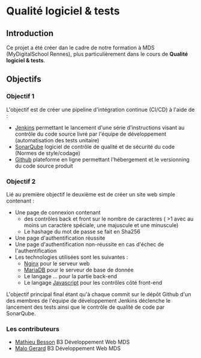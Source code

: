 #  Qualité logiciel & tests
## Introduction

Ce projet a été créer dan le cadre de notre formation à MDS (MyDigitalSchool Rennes), plus particulièrement dans le cours de **Qualité logiciel & tests**.

## Objectifs 
### Objectif 1
L'objectif est de créer une pipeline d'intégration continue (CI/CD) à l'aide de :

- [Jenkins](https://www.jenkins.io/) permettant le lancement d'une série d'instructions visant au contrôle du code source livré par l'équipe de développement (automatisation des tests unitaire)
- [SonarQube](https://www.sonarqube.org/) logiciel de contrôle de qualité et de sécurité du code (Normes de style/codage)
- [Github](https://github.com) plateforme en ligne permettant l'hébergement et le versionning du code source produit


### Objectif 2
Lié au première objectif le deuxième est de créer un site web simple contenant : 

- Une page de connexion contenant
	-  des contrôles back et front sur le nombre de caractères ( >1 avec au moins un caractère spéciale, une majuscule et une minuscule)
	-  Le hashage du mot de passe se fait en Sha256
- Une page d'authentification réussite 
- Une page d'authentification non-réussite en cas d'échec de l'authentification  
- Les technologies utilisées sont les suivantes : 
	- [Nginx](https://www.nginx.com/) pour le serveur web 
	- [MariaDB](https://mariadb.com/fr/) pour le serveur de base de donnée 
	- Le langage ... pour la partie back-end
	- Le langage [Javascript](https://developer.mozilla.org/fr/docs/Web/JavaScript) pour les contrôles côté front-end 


L'objectif principal final étant qu'à chaque commit sur le dépôt Github d'un des membres de l'équipe de développement Jenkins déclenche le lancement des tests ainsi que le contrôle de qualité de code par SonarQube.

### Les contributeurs 

- [Mathieu Besson](https://github.com/MathieuBesson/) B3 Développement Web MDS
- [Malo Gerard](https://github.com/MaloGerardMDS) B3 Développement Web MDS
